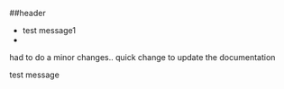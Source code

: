 ##header
- test message1
- 
had to do a minor changes.. quick change to update the documentation

test message
